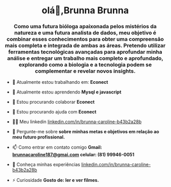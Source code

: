 <h1 align="center">olá👋,Brunna Brunna</h1>
<h3 align="center">Como uma futura bióloga apaixonada pelos mistérios da natureza e uma futura analista de dados, meu objetivo é combinar esses conhecimentos para obter uma compreensão mais completa e integrada de ambas as áreas. Pretendo utilizar ferramentas tecnológicas avançadas para aprofundar minha análise e entregar um trabalho mais completo e aprofundado, explorando como a biologia e a tecnologia podem se complementar e revelar novos insights.</h3>

- 🔭 Atualmente estou trabalhando em: **Econect**

- 🌱 Atualmente estou aprendendo **Mysql e javascript**

- 👯 Estou procurando colaborar **Econect**

- 🤝 Estou procurando ajuda com **Econect**

- 👨‍💻 Meu linkedin [linkedin.com/in/brunna-caroline-b43b2a28b](linkedin.com/in/brunna-caroline-b43b2a28b)

- 💬 Pergunte-me sobre **sobre minhas metas e objetivos em relação ao meu futuro profissional.**

- 📫 Como entrar em contato comigo **Gmail: brunnacaroline187@gmai.com celular: (81) 99946-0051**

- 📄 Conheça minhas experiências [linkedin.com/in/brunna-caroline-b43b2a28b](linkedin.com/in/brunna-caroline-b43b2a28b)

- ⚡ Curiosidade **Gosto de: ler e ver filmes.**
